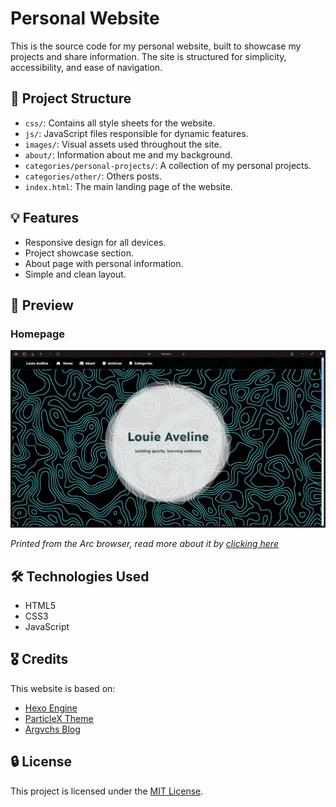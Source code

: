 # Personal Website

This is the source code for my personal website, built to showcase my projects and share information. The site is structured for simplicity, accessibility, and ease of navigation.

## 📂 Project Structure

- `css/`: Contains all style sheets for the website.
- `js/`: JavaScript files responsible for dynamic features.
- `images/`: Visual assets used throughout the site.
- `about/`: Information about me and my background.
- `categories/personal-projects/`: A collection of my personal projects.
- `categories/other/`: Others posts.
- `index.html`: The main landing page of the website.

## 💡 Features

- Responsive design for all devices.
- Project showcase section.
- About page with personal information.
- Simple and clean layout.

## 📸 Preview

### Homepage
![Homepage Preview](./screenshot/homepage.png)

_Printed from the Arc browser, read more about it by [clicking here](https://louieaveline.github.io/categories/other/arc/)_

## 🛠️ Technologies Used

- HTML5
- CSS3
- JavaScript

## 🎖️ Credits

This website is based on:  
- [Hexo Engine](https://hexo.io/pt-br/)  
- [ParticleX Theme](https://github.com/theme-particlex/hexo-theme-particlex)  
- [Argvchs Blog](https://github.com/argvchs)

## 🔒 License

This project is licensed under the [MIT License](https://opensource.org/licenses/MIT).
